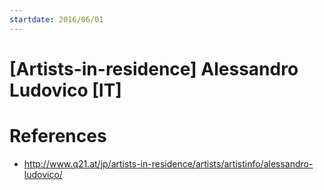 ```yaml
---
startdate: 2016/06/01
---
```

# [Artists-in-residence] Alessandro Ludovico [IT]

# References
* http://www.q21.at/jp/artists-in-residence/artists/artistinfo/alessandro-ludovico/
